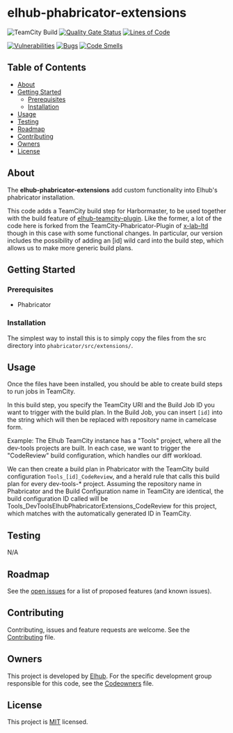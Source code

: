 # elhub-phabricator-extensions

<!-- PROJECT SHIELDS -->
![TeamCity Build](https://teamcity.elhub.cloud/app/rest/builds/buildType:(id:Tools_DevToolsPhabricatorExtensions_AutoRelease)/statusIcon "TeamCity CI")
[![Quality Gate Status](https://sonar.elhub.cloud/api/project_badges/measure?project=no.elhub.tools%3Adev-tools-elhub-phabricator-extensions&metric=alert_status)](https://sonar.elhub.cloud/dashboard?id=no.elhub.tools%3Adev-tools-elhub-phabricator-extensions)
[![Lines of Code](https://sonar.elhub.cloud/api/project_badges/measure?project=no.elhub.tools%3Adev-tools-elhub-phabricator-extensions&metric=ncloc)](https://sonar.elhub.cloud/dashboard?id=no.elhub.tools%3Adev-tools-elhub-phabricator-extensions)

[![Vulnerabilities](https://sonar.elhub.cloud/api/project_badges/measure?project=no.elhub.tools%3Adev-tools-elhub-phabricator-extensions&metric=vulnerabilities)](https://sonar.elhub.cloud/dashboard?id=no.elhub.tools%3Adev-tools-elhub-phabricator-extensions)
[![Bugs](https://sonar.elhub.cloud/api/project_badges/measure?project=no.elhub.tools%3Adev-tools-elhub-phabricator-extensions&metric=bugs)](https://sonar.elhub.cloud/dashboard?id=no.elhub.tools%3Adev-tools-elhub-phabricator-extensions)
[![Code Smells](https://sonar.elhub.cloud/api/project_badges/measure?project=no.elhub.tools%3Adev-tools-elhub-phabricator-extensions&metric=code_smells)](https://sonar.elhub.cloud/dashboard?id=no.elhub.tools%3Adev-tools-elhub-phabricator-extensions)

## Table of Contents

* [About](#about)
* [Getting Started](#getting-started)
  * [Prerequisites](#prerequisites)
  * [Installation](#installation)
* [Usage](#usage)
* [Testing](#testing)
* [Roadmap](#roadmap)
* [Contributing](#contributing)
* [Owners](#owners)
* [License](#license)

## About

The **elhub-phabricator-extensions** add custom functionality into Elhub's phabricator installation.

This code adds a TeamCity build step for Harbormaster, to be used together with the build feature of
[elhub-teamcity-plugin](https://github.com/elhub/dev-tools-elhub-teamcity-plugin). Like the former, a lot
of the code here is forked from the TeamCity-Phabricator-Plugin of
[x-lab-ltd](https://github.com/x-lab-ltd/Teamcity-Phabricator-Plugin) though in this case with some functional
changes. In particular, our version includes the possibility of adding an [id] wild card into the build step,
which allows us to make more generic build plans.

## Getting Started

### Prerequisites

* Phabricator

### Installation

The simplest way to install this is to simply copy the files from the src directory into
`phabricator/src/extensions/`. 

## Usage

Once the files have been installed, you should be able to create build steps to run jobs in TeamCity.

In this build step, you specify the TeamCity URI and the Build Job ID you want to trigger with the build plan.
In the Build Job, you can insert `[id]` into the string which will then be replaced with repository name in
camelcase form.

Example:
The Elhub TeamCity instance has a "Tools" project, where all the dev-tools projects are built. In each case, we
want to trigger the "CodeReview" build configuration, which handles our diff workload.

We can then create a build plan in Phabricator with the TeamCity build configuration
`Tools_[id]_CodeReview`, and a herald rule that calls this build plan for every dev-tools-* project. Assuming
the repository name in Phabricator and the Build Configuration name in TeamCity are identical, the build 
configuration ID called will be Tools_DevToolsElhubPhabricatorExtensions_CodeReview for this project, which
matches with the automatically generated ID in TeamCity.

## Testing

N/A

## Roadmap

See the [open issues](https://jira.elhub.cloud/issues/?jql=project%20%3D%20TD%20AND%20component%20%3D%20elhub-phabricator-extensions%20AND%20resolution%20%3D%20Unresolved) for a list of proposed features (and known issues).

## Contributing

Contributing, issues and feature requests are welcome. See the
[Contributing](https://github.com/elhub/dev-tools-elhub-phabricator-extensions/blob/main/CONTRIBUTING.md) file.

## Owners

This project is developed by [Elhub](https://elhub.no). For the specific development group responsible for this
code, see the [Codeowners](https://github.com/elhub/dev-tools-elhub-phabricator-extensions/blob/main/CODEOWNERS) file.

## License

This project is [MIT](https://github.com/elhub/dev-tools-elhub-phabricator-extensions/blob/main/LICENSE.md) licensed.
